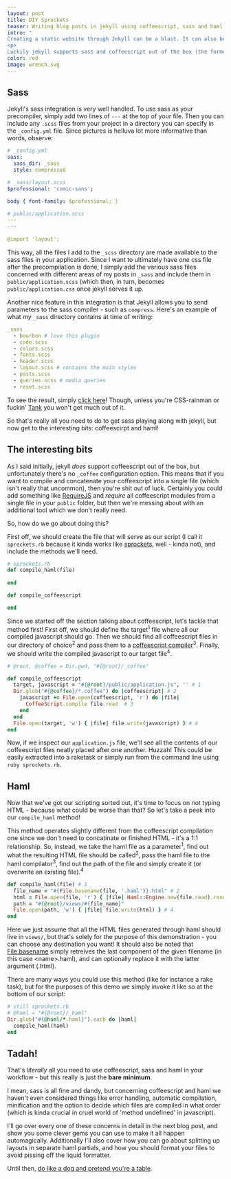 ```yaml
---
layout: post
title: DIY Sprockets
teaser: Writing blog posts in jekyll using coffeescript, sass and haml. Much like a boss would.
intro: "
Creating a static website through Jekyll can be a blast. It can also be a pain to configure correctly, especially if you want to use the <a href=''>tools you know and love</a>. In this blog post I'll show how you can use sass, coffeescript and haml alongside jekyll - like the man upstairs intended.
<p>
Luckily jekyll supports sass and coffeescript out of the box (the former integration is better than the latter, though), and there are <a href=''>plugins</a> that solve some of these problems. However, if you're publishing to Gihub Pages (which alot of us are), then the plugins can be rather cumbersome. Sure, there are <a href=''>workarounds</a>, but why not solve it ourselves? That's way more <a href=''>badass</a>."
color: red
image: wrench.svg
---
```


## Sass

Jekyll's sass integration is very well handled. To use sass as your precompiler, simply add two lines of `---` at the top of your file. Then you can include any `.scss` files from your project in a directory you can specify in the `_config.yml` file. Since pictures is helluva lot more informative than words, observe:

```yaml
# _config.yml
sass:
  sass_dir: _sass
  style: compressed

# _sass/layout.scss
$professional: 'comic-sans';

body { font-family: $professional; }

# public/application.scss
---
---
  
@import 'layout';

```

This way, all the files I add to the `_scss` directory are made available to the sass files in your application. Since I want to ultimately have *one* css file after the precompilation is done, I simply add the various sass files concerned with different areas of my posts in `_sass` and include them in `public/application.scss` (which then, in turn, becomes `public/application.css` once jekyll serves it up.

Another nice feature in this integration is that Jekyll allows you to send parameters to the sass compiler - such as `compress`. Here's an example of what *my* `_sass` directory contains at time of writing:

```yaml
_sass
  - bourbon # love this plugin
  - code.scss
  - colors.scss
  - fonts.scss
  - header.scss
  - layout.scss # contains the main styles
  - posts.scss
  - queries.scss # media queries
  - reset.scss 
```

To see the result, simply [click here](/public/application.css)! Though, unless you're CSS-rainman or fuckin' [Tank](http://matrix.wikia.com/wiki/Tank) you won't get much out of it.

So that's really all you need to do to get sass playing along with jekyll, but now get to the interesting bits: coffeescirpt and haml!

## The interesting bits

As I said initially, jekyll *does* support coffeescript out of the box, but unfortunately there's no `_coffee` configuration option. This means that if you want to compile and concatenate your coffeescript into a single file (which isn't really that uncommon), then you're shit out of luck. Certainly you could add something like [RequireJS]() and *require* all coffeescript modules from a single file in your `public` folder, but then we're messing about with an additional tool which we don't really need.

So, how do we go about doing this? 

First off, we should create the file that will serve as our script (I call it `sprockets.rb` because it kinda works like [sprockets](https://github.com/sstephenson/sprockets), well - kinda not), and include the methods we'll need.

```ruby
# sprockets.rb 
def compile_haml(file)
  
end

def compile_coffeescript

end

```

Since we started off the section talking about coffeescript, let's tackle that method first! First off, we should define the target<sup>1</sup> file where all our compiled javascript should go. Then we should find all coffeescript files in our directory of choice<sup>2</sup> and pass them to a [coffeescript compiler]()<sup>3</sup>. Finally, we should write the compiled javascript to our target file<sup>4</sup>.

```ruby
# @root, @coffee = Dir.pwd, "#{@root}/_coffee"

def compile_coffeescript
  target, javascript = "#{@root}/public/application.js", '' # 1
  Dir.glob("#{@coffee}/*.coffee") do |coffeescript| # 2
    javascript += File.open(coffeescript, 'r') do |file| 
      CoffeeScript.compile file.read  # 3
    end
  end
  File.open(target, 'w') { |file| file.write(javascript) } # 4
end

```

Now, if we inspect our `application.js` file, we'll see all the contents of our coffeescript files neatly placed after one another. Huzzah! This could be easily extracted into a raketask or simply run from the command line using `ruby sprockets.rb`.

## Haml

Now that we've got our scripting sorted out, it's time to focus on not typing HTML - because what could be worse than that? So let's take a peek into our `compile_haml` method!

This method operates slightly different from the coffeescript compilation one since we don't need to concatinate or finished HTML -  it's a 1:1 relationship. So, instead, we take the haml file as a parameter<sup>1</sup>, find out what the resulting HTML file should be called<sup>2</sup>, pass the haml file to the haml compilator<sup>3</sup>, find out the path of the file and simply create it (or overwrite an existing file).<sup>4</sup>

```ruby
def compile_haml(file) # 1
  file_name = "#{File.basename(file, '.haml')}.html" # 2 
  html = File.open(file, 'r') { |file| Haml::Engine.new(file.read).render } # 3
  path = "#{@root}/views/#{file_name}"
  File.open(path, 'w') { |file| file.write(html) } # 4
end
```

Here we just assume that all the HTML files generated through haml should live in `views/`, but that's solely for the purpose of this demonstration - you can choose any destination you want! It should also be noted that [File.basename]() simply retreives the last component of the given filename (in this case \<name\>.haml), and can optionally replace it with the latter argument (.html).

There are many ways you could use this method (like for instance a rake task), but for the purposes of this demo we simply invoke it like so at the bottom of our script:

```ruby
# still sprockets.rb
# @haml = "#{@root}/_haml"
Dir.glob("#{@haml/*.haml}").each do |haml|
  compile_haml(haml)
end
```

## Tadah!

That's *literally* all you need to use coffeescript, sass and haml in your workflow - but this really is just the **bare minimum**. 

I mean, sass is all fine and dandy, but concerning coffeescript and haml we haven't even considered things like error handling, automatic compilation, minification and the option to decide which files are compiled in what order (which is kinda crucial in cruel world of 'method undefined' in javascript). 

I'll go over every one of these concerns in detail in the next blog post, and show you some clever gems you can use to make it all happen automagically. Additionally I'll also cover how you can go about splitting up layouts in separate haml partials, and how you should format your files to avoid pissing off the liquid formatter.

Until then, [do like a dog and pretend you're a table]().
